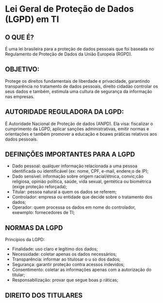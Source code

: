 # Lei Geral de Proteção de Dados (LGPD) em TI

## **O QUE É?**    
É uma lei brasileira para a proteção de dados pessoais que foi baseada no Regulamento de Proteção de Dados da União Europeia (RGPD).   

## **OBJETIVO:**   
Protege os direitos fundamentais de liberdade e privacidade, garantindo transparência no tratamento de dados pessoais, direito cidadão controlar os seus dados e também, estimula uma cultura de segurança da informação nas empresas.   

## **AUTORIDADE REGULADORA DA LGPD:**   
É Autoridade Nacional de Proteção de dados (ANPD). Ela visa: fiscalizar o cumprimento da LGPD, aplicar sanções administrativas, emitir normas e orientações e também promover a educação e boaws práticas relativos aos dados pessoais.    

## **DEFINIÇÕES IMPORTANTES PARA A LGPD**   
  - Dado pessoal: qualquer informação relacionada a uma pessoa identificada ou identificável (ex: nome, CPF, e-mail, endere;o de IP);   
  - Dado sensível: informação sobre origem racial/étnica, convic;cão religiosa, opiniáo política, saúde, vida sexual, gentética ou biométrica (exige proteção reforçada);   
  - Titular: pessoa natural a quem os dados se referem;   
  - Controlador: empresa ou entidade que decide sobre o tratamento dos dados;   
  - Operador: quem processa os dados em nome do controlador, exewmplo: fornecedores de TI;   

   
## **NORMAS DA LGPD**   
Princípios da LGPD:      
  - Finalidade: uso claro e legítimo dos dados;   
  - Necessidade: coletar apenas os dados necessários;   
  - Transparência: informar ao titulosar o u so dos dados;   
  - Segurança: garantir proteção contra acessos indevidos;   
  - Consentimento: coletar as informações apenas com a autorização do titular;   
  - Responsabilização: provar que segue boas p ráticas;   
   
## **DIREITO DOS TITULARES**   



